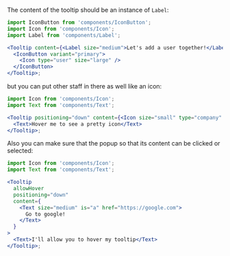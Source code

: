 The content of the tooltip should be an instance of `Label`:

```jsx harmony
import IconButton from 'components/IconButton';
import Icon from 'components/Icon';
import Label from 'components/Label';

<Tooltip content={<Label size="medium">Let's add a user together!</Label>}>
  <IconButton variant="primary">
    <Icon type="user" size="large" />
  </IconButton>
</Tooltip>;
```

but you can put other staff in there as well like an icon:

```jsx harmony
import Icon from 'components/Icon';
import Text from 'components/Text';

<Tooltip positioning="down" content={<Icon size="small" type="company" />}>
  <Text>Hover me to see a pretty icon</Text>
</Tooltip>;
```

Also you can make sure that the popup so that its content can be clicked or selected:

```jsx harmony
import Icon from 'components/Icon';
import Text from 'components/Text';

<Tooltip
  allowHover
  positioning="down"
  content={
    <Text size="medium" is="a" href="https://google.com">
      Go to google!
    </Text>
  }
>
  <Text>I'll allow you to hover my tooltip</Text>
</Tooltip>;
```
